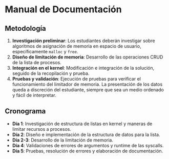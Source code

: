 # Manual de Documentación

## Metodología

1. **Investigación preliminar**: Los estudiantes deberán investigar sobre algoritmos de asignación de memoria en espacio de usuario, específicamente `malloc` y `free`.
2. **Diseño de limitación de memoria**: Desarrollo de las operaciones CRUD de la lista de procesos.
3. **Integración en el kernel**: Modificación e integración de la solución, seguido de la recopilación y prueba.
4. **Pruebas y validación**: Ejecución de pruebas para verificar el funcionamiento del limitador de memoria. La presentación de los datos queda a discreción del estudiante, siempre que sea un medio ordenado y fácil de interpretar.

## Cronograma

- **Día 1**: Investigación de estructura de listas en kernel y maneras de limitar recursos a procesos.
- **Día 2**: Diseño e implementación de la estructura de datos para la lista.
- **Día 2-3**: Desarrollo de la limitación de memoria.
- **Día 4**: Validaciones de errores de argumentos y runtime de las syscalls.
- **Día 5**: Pruebas, resolución de errores y elaboración de documentación.